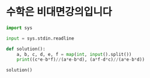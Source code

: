 # 수학은 비대면강의입니다

```python
import sys

input = sys.stdin.readline

def solution():
    a, b, c, d, e, f = map(int, input().split())
    print((c*e-b*f)//(a*e-b*d), (a*f-d*c)//(a*e-b*d))

solution()
```

